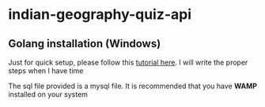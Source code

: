 # indian-geography-quiz-api

## Golang installation (Windows)
Just for quick setup, please follow this [tutorial here](https://www.geeksforgeeks.org/how-to-install-go-on-windows/). I will write the proper steps when I have time

The sql file provided is a mysql file. It is recommended that you have **WAMP** installed on your system
